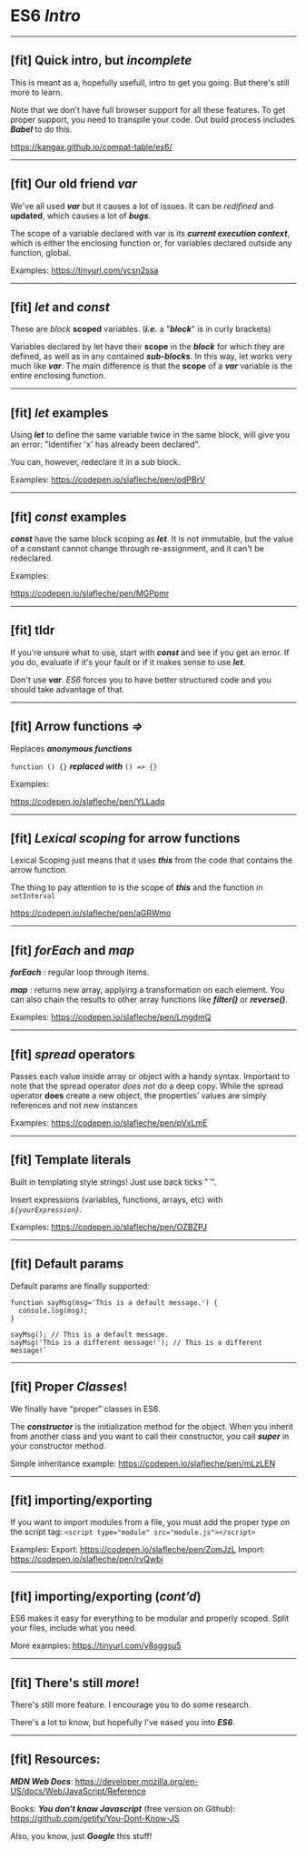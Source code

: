 # ES6 __*Intro*__

---

## [fit] Quick intro, but __*incomplete*__

This is meant as a, hopefully usefull, intro to get you going. But there's still more to learn.

Note that we don't have full browser support for all these features. To get proper support, you need to transpile your code. Out build process includes __*Babel*__ to do this.

https://kangax.github.io/compat-table/es6/

___

## [fit] Our old friend __*var*__

We've all used __*var*__ but it causes a lot of issues. It can be *redifined* and __updated__, which causes a lot of __*bugs*__. 

The scope of a variable declared with var is its __*current execution context*__, which is either the enclosing function or, for variables declared outside any function, global. 

Examples: https://tinyurl.com/ycsn2ssa
___

## [fit] __*let*__ and __*const*__

These are *block* __scoped__ variables. (__*i.e.*__ a "__*block*__" is in curly brackets)

Variables declared by let have their __scope__ in the __*block*__ for which they are defined, as well as in any contained __*sub-blocks*__. In this way, let works very much like __*var*__. The main difference is that the __scope__ of a __*var*__ variable is the entire enclosing function.

___

## [fit] __*let*__ examples

Using __*let*__ to define the same variable twice in the same block, will give you an error: "Identifier 'x' has already been declared".

You can, however, redeclare it in a sub block.

Examples: https://codepen.io/slafleche/pen/odPBrV

___

## [fit] __*const*__ examples

__*const*__ have the same block scoping as __*let*__. It is not immutable, but the value of a constant cannot change through re-assignment, and it can't be redeclared.

Examples:

https://codepen.io/slafleche/pen/MGPpmr

___

## [fit] tldr

If you're unsure what to use, start with __*const*__ and see if you get an error. If you do, evaluate if it's your fault or if it makes sense to use __*let*__. 

Don't use __*var*__. *ES6* forces you to have better structured code and you should take advantage of that. 

___

## [fit] Arrow functions *=>*

Replaces __*anonymous functions*__ 

`function () {}` __*replaced with*__ `() => {}`

Examples:

https://codepen.io/slafleche/pen/YLLadq

___

## [fit] __*Lexical scoping*__ for arrow functions

Lexical Scoping just means that it uses __*this*__ from the code that contains the arrow function.

The thing to pay attention to is the scope of __*this*__ and the function in `setInterval`

https://codepen.io/slafleche/pen/aGRWmo

___

## [fit] __*forEach*__ and __*map*__

__*forEach*__ : regular loop through items.

__*map*__ : returns new array, applying a transformation on each element. You can also chain the results to other array 
functions like __*filter()*__ or __*reverse()*__.

Examples: https://codepen.io/slafleche/pen/LmgdmQ

___

## [fit] __*spread*__ operators

Passes each value inside array or object with a handy syntax. Important to note that the spread operator *does not* do a deep copy. While the spread operator __does__ create a new object, the properties’ values are simply references and not new instances

Examples: https://codepen.io/slafleche/pen/pVxLmE

___

## [fit] Template literals

Built in templating style strings! Just use back ticks "__*\`*__".

Insert expressions (variables, functions, arrays, etc) with *`${yourExpression}`*.

Examples: 
https://codepen.io/slafleche/pen/OZBZPJ
___

## [fit] Default params

Default params are finally supported:

```
function sayMsg(msg='This is a default message.') {
  console.log(msg);
}

sayMsg(); // This is a default message.
sayMsg('This is a different message!'); // This is a different message!`
```

___

## [fit] Proper __*Classes*__!

We finally have "proper" classes in ES6. 

The __*constructor*__ is the initialization method for the object. When you inherit from another class and you want to call their constructor, you call __*super*__ in your constructor method.

Simple inheritance example: 
https://codepen.io/slafleche/pen/mLzLEN

___

## [fit] importing/exporting

If you want to import modules from a file, you must add the proper type on the script tag: `<script type="module" src="module.js"></script>`

Examples: 
Export: https://codepen.io/slafleche/pen/ZomJzL
Import: https://codepen.io/slafleche/pen/rvQwbj

___

## [fit] importing/exporting (__*cont’d*__)

ES6 makes it easy for everything to be modular and properly scoped. Split your files, include what you need.


More examples:
https://tinyurl.com/y8sggsu5

___

## [fit] There's still __*more*__!

There's still more feature. I encourage you to do some research. 

There's a lot to know, but hopefully I've eased you into __*ES6*__.

___

## [fit] Resources:

__*MDN Web Docs*__:
https://developer.mozilla.org/en-US/docs/Web/JavaScript/Reference

Books: __*You don't know Javascript*__ (free version on Github):
https://github.com/getify/You-Dont-Know-JS

Also, you know, just __*Google*__ this stuff!


